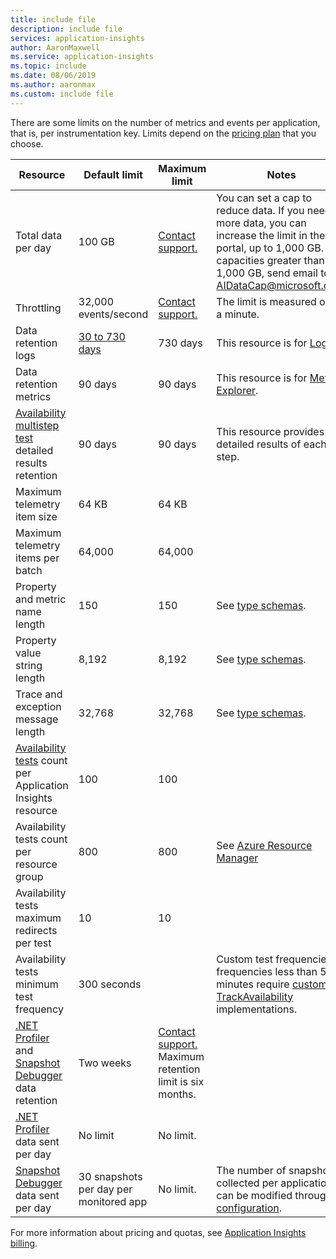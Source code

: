 ```yaml
---
title: include file
description: include file
services: application-insights
author: AaronMaxwell
ms.service: application-insights
ms.topic: include
ms.date: 08/06/2019
ms.author: aaronmax
ms.custom: include file
---
```


There are some limits on the number of metrics and events per application, that is, per instrumentation key. Limits depend on the [pricing plan](https://azure.microsoft.com/pricing/details/application-insights/) that you choose.

| Resource | Default limit| Maximum limit | Notes |
|---|---|---|---|
| Total data per day | 100 GB | [Contact support.](https://azure.microsoft.com/support/options/) | You can set a cap to reduce data. If you need more data, you can increase the limit in the portal, up to 1,000 GB. For capacities greater than 1,000 GB, send email to AIDataCap@microsoft.com.|
| Throttling | 32,000 events/second | [Contact support.](https://azure.microsoft.com/support/options/) | The limit is measured over a minute.|
| Data retention logs | [30 to 730 days](../logs/data-retention-configure.md) | 730 days | This resource is for [Logs](../logs/log-query-overview.md).|
| Data retention metrics | 90 days | 90 days | This resource is for [Metrics Explorer](../essentials/metrics-charts.md).|
| [Availability multistep test](/previous-versions/azure/azure-monitor/app/availability-multistep) detailed results retention | 90 days | 90 days | This resource provides detailed results of each step.|
| Maximum telemetry item size | 64 KB | 64 KB | |
| Maximum telemetry items per batch | 64,000 | 64,000 | |
| Property and metric name length | 150 | 150 | See [type schemas](../app/data-model.md).|
| Property value string length | 8,192 | 8,192 | See [type schemas](../app/data-model.md).|
| Trace and exception message length | 32,768 | 32,768 | See [type schemas](../app/data-model.md).|
| [Availability tests](/previous-versions/azure/azure-monitor/app/monitor-web-app-availability) count per Application Insights resource | 100 | 100 | |
| Availability tests count per resource group | 800 | 800 | See [Azure Resource Manager](/azure/azure-resource-manager/management/resources-without-resource-group-limit) |
| Availability tests maximum redirects per test | 10 | 10 | |
| Availability tests minimum test frequency | 300 seconds | | Custom test frequencies or frequencies less than 5 minutes require [custom TrackAvailability](../app/availability-azure-functions.md) implementations. |
| [.NET Profiler](../app/profiler-overview.md) and [Snapshot Debugger](../app/snapshot-debugger.md) data retention | Two weeks | [Contact support.](https://azure.microsoft.com/support/options/) Maximum retention limit is six months. | |
| [.NET Profiler](../app/profile-overview.md) data sent per day | No limit | No limit. | |
| [Snapshot Debugger](../app/snapshot-debugger.md) data sent per day | 30 snapshots per day per monitored app | No limit. | The number of snapshots collected per application can be modified through [configuration](../app/snapshot-debugger-vm.md). |

For more information about pricing and quotas, see [Application Insights billing](../logs/cost-logs.md#application-insights-billing).
